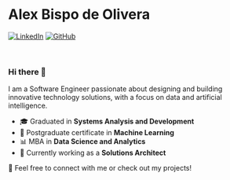# Alex Bispo de Olivera

<a href="https://linkedin.com/in/alex-bispo-de-oliveira-84152162" target="_blank"><img src="https://img.shields.io/badge/LinkedIn-0077B5?style=for-the-badge&logo=linkedin&logoColor=white" alt="LinkedIn"></a>
<a href="https://github.com/alexbispo" target="_blank"><img src="https://img.shields.io/badge/GitHub-181717?style=for-the-badge&logo=github&logoColor=white" alt="GitHub"></a>

<br>

### Hi there 👋

I am a Software Engineer passionate about designing and building innovative technology solutions, with a focus on data and artificial intelligence.

* 🎓 Graduated in **Systems Analysis and Development**
* 🤖 Postgraduate certificate in **Machine Learning**
* 📊 MBA in **Data Science and Analytics**
* 💼 Currently working as a **Solutions Architect**

🔗 Feel free to connect with me or check out my projects!

